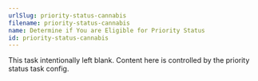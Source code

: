 ```yaml
---
urlSlug: priority-status-cannabis
filename: priority-status-cannabis
name: Determine if You are Eligible for Priority Status
id: priority-status-cannabis
---
```


This task intentionally left blank. Content here is controlled by the priority status task config.
